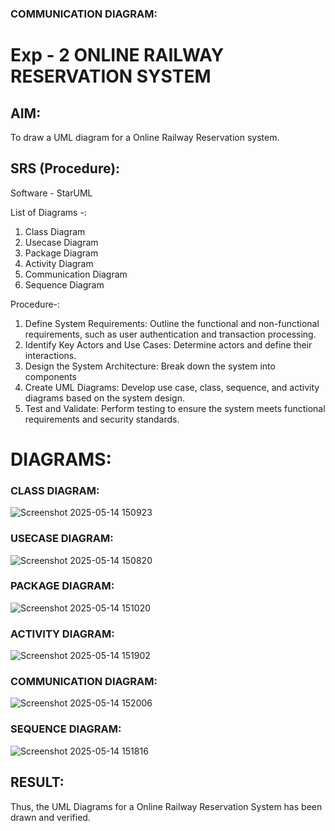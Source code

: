 
### COMMUNICATION DIAGRAM:

# Exp - 2 ONLINE RAILWAY RESERVATION SYSTEM

## AIM: 
To draw a UML diagram for a Online Railway Reservation system.

## SRS (Procedure):


Software - StarUML

List of Diagrams -:
1) Class Diagram
2) Usecase Diagram
3) Package Diagram
4) Activity Diagram
5) Communication Diagram
6) Sequence Diagram

Procedure-:
1. Define System Requirements: Outline the functional and non-functional requirements, such as user authentication and transaction processing.
2. Identify Key Actors and Use Cases: Determine actors and define their interactions.
3. Design the System Architecture: Break down the system into components
4. Create UML Diagrams: Develop use case, class, sequence, and activity diagrams based on the system design.
5. Test and Validate: Perform testing to ensure the system meets functional requirements and security standards.


# DIAGRAMS:
### CLASS DIAGRAM:

![Screenshot 2025-05-14 150923](https://github.com/user-attachments/assets/066509ac-44f5-434f-a8ce-b85b2f736c2f)



### USECASE DIAGRAM:

![Screenshot 2025-05-14 150820](https://github.com/user-attachments/assets/84826193-8f20-4338-baea-31523a51a5ab)



### PACKAGE DIAGRAM:

![Screenshot 2025-05-14 151020](https://github.com/user-attachments/assets/ef77c4fe-1ec9-44c8-9c84-e8efd742550f)



### ACTIVITY DIAGRAM:


![Screenshot 2025-05-14 151902](https://github.com/user-attachments/assets/14c70c0a-9d32-410b-a6ab-537d44195361)


### COMMUNICATION DIAGRAM:

![Screenshot 2025-05-14 152006](https://github.com/user-attachments/assets/e35f9ff9-164e-4083-b889-7377f908635a)



### SEQUENCE DIAGRAM:

![Screenshot 2025-05-14 151816](https://github.com/user-attachments/assets/1036a0b1-6b59-4ff7-be9a-0f57a258c33a)



## RESULT:
Thus, the UML Diagrams for a Online Railway Reservation System has been drawn and verified.


